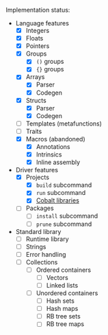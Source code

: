 Implementation status:
- Language features
  - [x] Integers
  - [x] Floats
  - [x] Pointers
  - [x] Groups
    - [x] `()` groups
    - [x] `{}` groups
  - [x] Arrays
    - [x] Parser
    - [x] Codegen
  - [x] Structs
    - [x] Parser
    - [x] Codegen
  - [ ] Templates (metafunctions)
  - [ ] Traits
  - [x] Macros (abandoned)
    - [x] Annotations
    - [x] Intrinsics
    - [x] Inline assembly
- Driver features
  - [x] Projects
    - [x] `build` subcommand
    - [x] `run` subcommand
    - [x]  [Cobalt libraries](./libraries)
  - [ ] Packages
    - [ ] `install` subcommand
    - [ ] `prune` subcommand
- Standard library
  - [ ] Runtime library
  - [ ] Strings
  - [ ] Error handling
  - [ ] Collections
    - [ ] Ordered containers
      - [ ] Vectors
      - [ ] Linked lists
    - [ ] Unordered containers
      - [ ] Hash sets
      - [ ] Hash maps
      - [ ] RB tree sets
      - [ ] RB tree maps
